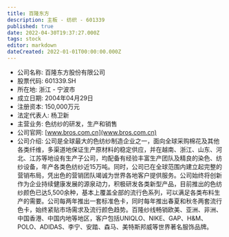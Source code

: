 ```yaml
---
title: 百隆东方
description: 主板 - 纺织 - 601339
published: true
date: 2022-04-30T19:37:27.000Z
tags: stock
editor: markdown
dateCreated: 2022-01-01T00:00:00.000Z
---
```


- 公司名称: 百隆东方股份有限公司
- 股票代码: 601339.SH
- 所在地: 浙江 - 宁波市
- 成立日期: 2004年04月29日
- 注册资本: 150,000万元
- 法定代表人: 杨卫新
- 主营业务: 色纺纱的研发，生产和销售
- 公司官网: [www.bros.com.cn](www.bros.com.cn)
- 公司介绍: 公司是全球最大的色纺纱制造企业之一，面向全球采购棉花及其他各类纤维，多渠道地保证生产原材料的稳定供应，并在越南、浙江、山东、河北、江苏等地设有生产子公司，均配备有经验丰富生产团队及精良的染色、纺纱设备，年产各类色纺纱近15万吨。同时，公司已在全球范围内建立起完整的营销布局，凭出色的营销团队竭诚为世界各地客户提供服务。公司始终将创新作为企业持续健康发展的源泉动力，积极研发各类新型产品，目前推出的色纺纱颜色已达5,500余种，基本上覆盖全部的流行色系列，可以满足各类布料生产的需要。公司每两年推出一套标准色卡，同时每年推出春夏和秋冬两套流行色卡，始终紧贴市场需求及流行颜色趋势。百隆纱线畅销欧美、亚洲、非洲、中国香港、中国内地等地区，客户包括UNIQLO、NIKE、GAP、H&M、POLO、ADIDAS、李宁、安踏、森马、美特斯邦威等世界著名服饰品牌。


